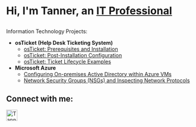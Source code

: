 <h1>Hi, I'm Tanner, an <a href="https://linkedin.com/in/Josh">IT Professional</a></h1>

<h2></h2> Information Technology Projects:</h2>

- <b>osTicket (Help Desk Ticketing System)</b>
  - [osTicket: Prerequisites and Installation](https://github.com/joshmadakorcc/osticket-prereqs)
  - [osTicket: Post-Installation Configuration](https://github.com/joshmadakorcc/post-install-config)
  - [osTicket: Ticket Lifecycle Examples](https://github.com/joshmadakorcc/ticket-lifecycle)
- <b>Microsoft Azure</b>
  - [Configuring On-premises Active Directory within Azure VMs](https://github.com/joshmadakorcc/configure-ad)
  - [Network Security Groups (NSGs) and Inspecting Network Protocols](https://github.com/joshmadakorcc/azure-network-protocols)

<h2>Connect with me:</h2>

[<img align="left" alt="Tanner | Gmail" width="30px" src="https://1000logos.net/wp-content/uploads/2021/05/Gmail-logo-500x281.png" />][gmail]


[Gmail]: https://1000logos.net/wp-content/uploads/2021/05/Gmail-logo-500x281.png
